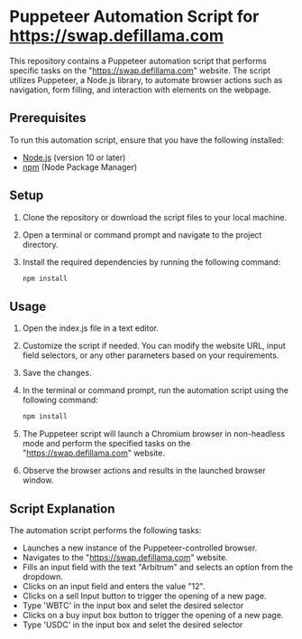 # Puppeteer Automation Script for https://swap.defillama.com

This repository contains a Puppeteer automation script that performs specific tasks on the "https://swap.defillama.com" website. The script utilizes Puppeteer, a Node.js library, to automate browser actions such as navigation, form filling, and interaction with elements on the webpage.

## Prerequisites

To run this automation script, ensure that you have the following installed:

- [Node.js](https://nodejs.org) (version 10 or later)
- [npm](https://www.npmjs.com) (Node Package Manager) 

## Setup

1. Clone the repository or download the script files to your local machine.

2. Open a terminal or command prompt and navigate to the project directory.

3. Install the required dependencies by running the following command:

   ```bash
   npm install

## Usage

1. Open the index.js file in a text editor.

2. Customize the script if needed. You can modify the website URL, input field selectors, or any other parameters based on your requirements.

3. Save the changes.

4. In the terminal or command prompt, run the automation script using the following command:

    ```bash
   npm install
    
5. The Puppeteer script will launch a Chromium browser in non-headless mode and perform the specified tasks on the "https://swap.defillama.com" website.

6. Observe the browser actions and results in the launched browser window.

## Script Explanation

  The automation script performs the following tasks:

- Launches a new instance of the Puppeteer-controlled browser.
- Navigates to the "https://swap.defillama.com" website.
- Fills an input field with the text "Arbitrum" and selects an option from the dropdown.
- Clicks on an input field and enters the value "12".
- Clicks on a sell Input button to trigger the opening of a new page.
- Type 'WBTC' in the input box and selet the desired selector
- Clicks on a buy input box button to trigger the opening of a new page.
- Type 'USDC' in the input box and selet the desired selector
  

